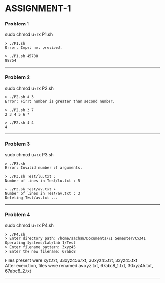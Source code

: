 # ASSIGNMENT-1

### Problem 1
sudo chmod u+rx P1.sh

```
> ./P1.sh  
Error: Input not provided.
```

```
> ./P1.sh 45788  
88754
```
---

### Problem 2
sudo chmod u+rx P2.sh
```
> ./P2.sh 8 3  
Error: First number is greater than second number.
```

```
> ./P2.sh 2 7  
2 3 4 5 6 7
```

```
> ./P2.sh 4 4  
4
```
---

### Problem 3
sudo chmod u+rx P3.sh

```
> ./P3.sh
Error: Invalid number of arguments.
```

```
> ./P3.sh Test/lu.txt 3
Number of lines in Test/lu.txt : 5
```

```
> ./P3.sh Test/av.txt 4
Number of lines in Test/av.txt : 3
Deleting Test/av.txt ...
```
---

### Problem 4
sudo chmod u+rx P4.sh

```
> ./P4.sh
> Enter directory path: /home/sachan/Documents/VI Semester/CS341 Operating Systems/Lab/Lab 1/Test
> Enter filename pattern: 3xyz45
> Enter the new filename: 67abc8
```

Files present were xyz.txt, 33xyz456.txt, 30xyz45.txt, 3xyz45.txt  
After execution, files were renamed as xyz.txt, 67abc8_1.txt, 30xyz45.txt, 67abc8_2.txt

---